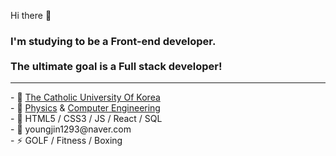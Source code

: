 Hi there 👋

<h3>I'm studying to be a Front-end developer. <br><br>
<strong>The ultimate goal is a Full stack developer!</strong>
</h3>
<hr>
<!DOCTYPE html>
<html lang="ko">
<head>
<meta charset="UTF-8">  
</head>
<body>
- 🔭 <a href="https://www.catholic.ac.kr/index.do">The Catholic University Of Korea</a> <br>
- 🔭 <a href="https://physics.catholic.ac.kr/physics/index.html">Physics</a> &amp; <a href="https://csie.catholic.ac.kr/csie/index.html">Computer Engineering</a> <br>
- 🌱 HTML5 / CSS3 / JS / React / SQL <br>
- 💬 youngjin1293@naver.com<br>
- ⚡ GOLF / Fitness / Boxing
</body>
</html>
